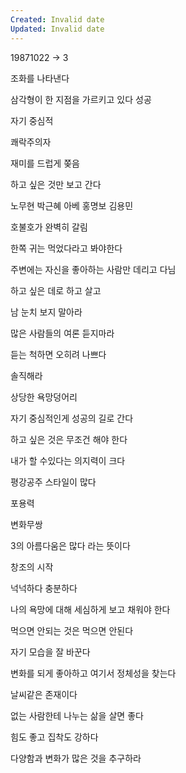 ```yaml
---
Created: Invalid date
Updated: Invalid date
---
```

19871022 -> 3

조화를 나타낸다

삼각형이 한 지점을 가르키고 있다 성공

자기 중심적

쾌락주의자

재미를 드럽게 쫒음

하고 싶은 것만 보고 간다

노무현 박근혜 아베 홍명보 김용민

호불호가 완벽히 갈림

한쪽 귀는 먹었다라고 봐야한다

주변에는 자신을 좋아하는 사람만 데리고 다님

하고 싶은 데로 하고 살고

남 눈치 보지 말아라

많은 사람들의 여론 듣지마라

듣는 척하면 오히려 나쁘다

솔직해라

상당한 욕망덩어리

자기 중심적인게 성공의 길로 간다

하고 싶은 것은 무조건 해야 한다

내가 할 수있다는 의지력이 크다

평강공주 스타일이 많다

포용력

변화무쌍

3의 아름다움은 많다 라는 뜻이다

창조의 시작

넉넉하다 충분하다

나의 욕망에 대해 세심하게 보고 채워야 한다

먹으면 안되는 것은 먹으면 안된다

자기 모습을 잘 바꾼다

변화를 되게 좋아하고 여기서 정체성을 찾는다

날씨같은 존재이다

없는 사람한테 나누는 삶을 살면 좋다

힘도 좋고 집착도 강하다

다양함과 변화가 많은 것을 추구하라